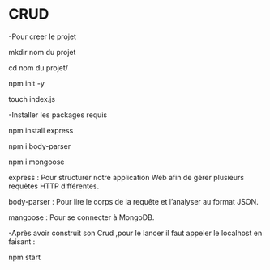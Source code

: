 # CRUD

-Pour creer le projet 

   mkdir nom du projet
   
   cd nom du projet/
   
   npm init -y
   
   touch index.js
   
   
 -Installer les packages requis 
 
   npm install express
   
   npm i body-parser
   
   npm i mongoose
   
   express : Pour structurer notre application Web afin de gérer plusieurs requêtes HTTP différentes.
   
   body-parser :  Pour lire le corps de la requête et l’analyser au format JSON.
   
   mangoose : Pour se connecter à MongoDB.
   
 -Après avoir construit son Crud ,pour le lancer il faut appeler le localhost en faisant :
 
   npm start
     
